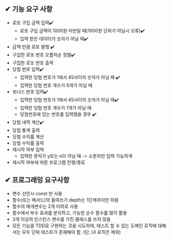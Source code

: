 ## ✔ 기능 요구 사항

- 로또 구입 금액 입력✔️
  - 로또 구입 금액이 1000원 미만일 때(1000원 단위가 아닐시 오류)✔️
  - 입력 받은 데이터가 숫자가 아닐 때✔️
- 금액 만큼 로또 발행 ✔️
- 구입한 로또 번호 오름차순 정렬✔️
- 구입한 로또 번호 출력
- 당첨 번호 입력✔️
  - 입력한 당첨 번호가 1에서 45사이의 숫자가 아닐 때 ✔️
  - 입력한 당첨 번호 개수가 6개가 아닐 때
- 보너스 번호 입력✔️
  - 입력한 당첨 번호가 1에서 45사이의 숫자가 아닐 때✔️
  - 입력한 당첨 번호 개수가 1개가 아닐 때
  - 당첨번호에 있는 번호를 입력했을 경우 ✔️
- 당첨 내역 계산✔️
- 당첨 통계 출력
- 당첨 수익률 계산
- 당첨 수익률 출력
- 재시작 여부 입력
  - 입력한 문자가 y또는 n이 아닐 때 -> 소문자만 입력 가능하게
- 재시작 여부에 따른 프로그램 진행/종료

## ✔ 프로그래밍 요구사항

- 변수 선언시 const 만 사용
- 함수(또는 메서드)의 들여쓰기 depth는 1단계까지만 허용
- 함수의 매개변수는 2개 이하로 사용
- 함수에서 부수 효과를 분리하고, 가능한 순수 함수를 많이 활용
- 3개 이상의 인스턴스 변수를 가진 클래스를 쓰지 않음
- 모든 기능을 TDD로 구현하는 것을 시도하여, 테스트 할 수 있는 도메인 로직에 대해서는 모두 단위 테스트가 존재해야 함. (단, UI 로직은 제외)
